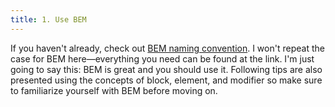 ```yaml
---
title: 1. Use BEM
---
```


If you haven't already, check out [BEM naming convention]. I won't repeat the case for BEM here—everything you need can be found at the link. I'm just going to say this: BEM is great and you should use it. Following tips are also presented using the concepts of block, element, and modifier so make sure to familiarize yourself with BEM before moving on.

[BEM naming convention]: http://getbem.com/
